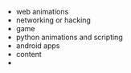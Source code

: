 - web animations
- networking or hacking
- game
- python animations and scripting
- android apps
- content
- 